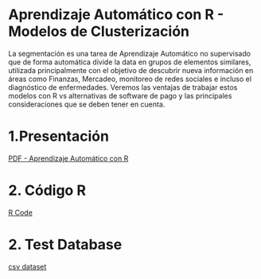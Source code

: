 # Aprendizaje Automático con R - Modelos de Clusterización 

La segmentación es una tarea de Aprendizaje Automático no supervisado que de forma automática divide la data en grupos de elementos similares, utilizada principalmente con el objetivo de descubrir nueva información en áreas como Finanzas, Mercadeo, monitoreo de redes sociales e incluso el diagnóstico de enfermedades. Veremos las ventajas de trabajar estos modelos con R vs alternativas de software de pago y las principales consideraciones que se deben tener en cuenta.

# 1.Presentación 

[PDF - Aprendizaje Automático con R](https://github.com/EugenioGrant/AprendizajeconR/blob/master/SCRUG_MLwR.pdf)

# 2. Código R

[R Code](https://github.com/EugenioGrant/AprendizajeconR/blob/master/01%20-%20R%20Clustering.r)

# 2. Test Database

[csv dataset](https://github.com/EugenioGrant/AprendizajeconR/blob/master/01%20-%20R%20Clustering.r)
